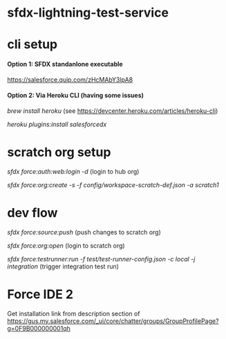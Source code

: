 # sfdx-lightning-test-service

# cli setup

#### Option 1: SFDX standanlone executable
https://salesforce.quip.com/zHcMAbY3lpA8

#### Option 2: Via Heroku CLI (having some issues)
*brew install heroku*   (see https://devcenter.heroku.com/articles/heroku-cli)

*heroku plugins:install salesforcedx*  

# scratch org setup

*sfdx force:auth:web:login -d*  (login to hub org)

*sfdx force:org:create -s -f config/workspace-scratch-def.json -a scratch1*

# dev flow 

*sfdx force:source:push*  (push changes to scratch org)

*sfdx force:org:open*  (login to scratch org)

*sfdx force:testrunner:run  -f test/test-runner-config.json -c local -j integration*  (trigger integration test run)

# Force IDE 2
Get installation link from description section of https://gus.my.salesforce.com/_ui/core/chatter/groups/GroupProfilePage?g=0F9B000000001qh

